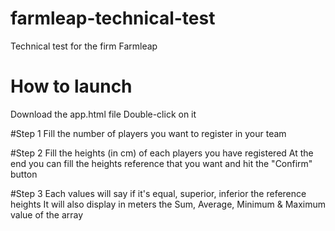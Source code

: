 # farmleap-technical-test
Technical test for the firm Farmleap

# How to launch
Download the app.html file
Double-click on it

#Step 1
Fill the number of players you want to register in your team

#Step 2
Fill the heights (in cm) of each players you have registered
At the end you can fill the heights reference that you want and hit the "Confirm" button

#Step 3
Each values will say if it's equal, superior, inferior the reference heights
It will also display in meters the Sum, Average, Minimum & Maximum value of the array
